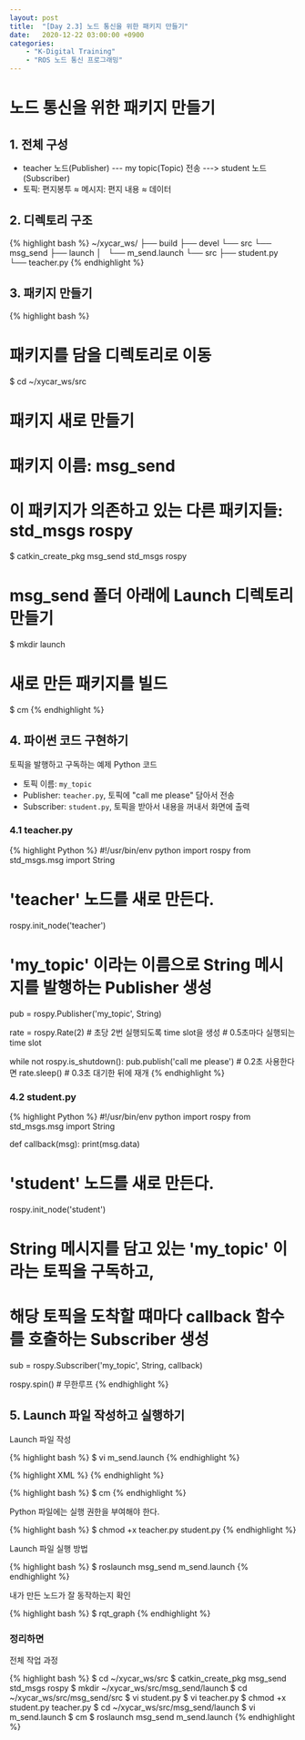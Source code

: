```yaml
---
layout: post
title:  "[Day 2.3] 노드 통신을 위한 패키지 만들기"
date:   2020-12-22 03:00:00 +0900
categories:
    - "K-Digital Training"
    - "ROS 노드 통신 프로그래밍"
---
```


# 노드 통신을 위한 패키지 만들기



## 1. 전체 구성
- teacher 노드(Publisher) --- my topic(Topic) 전송 ---> student 노드(Subscriber)
- 토픽: 편지봉투 ≈ 메시지: 편지 내용 ≈ 데이터



## 2. 디렉토리 구조

{% highlight bash %}
~/xycar_ws/
├── build
├── devel
└── src
    └── msg_send
        ├── launch
        │   └── m_send.launch
        └── src
            ├── student.py
            └── teacher.py
{% endhighlight %}



## 3. 패키지 만들기

{% highlight bash %}
# 패키지를 담을 디렉토리로 이동
$ cd ~/xycar_ws/src

# 패키지 새로 만들기
# 패키지 이름: msg_send
# 이 패키지가 의존하고 있는 다른 패키지들: std_msgs rospy
$ catkin_create_pkg msg_send std_msgs rospy

# msg_send 폴더 아래에 Launch 디렉토리 만들기
$ mkdir launch

# 새로 만든 패키지를 빌드
$ cm
{% endhighlight %}



## 4. 파이썬 코드 구현하기

토픽을 발행하고 구독하는 예제 Python 코드

- 토픽 이름: `my_topic`
- Publisher: `teacher.py`, 토픽에 "call me please" 담아서 전송
- Subscriber: `student.py`, 토픽을 받아서 내용을 꺼내서 화면에 출력



### 4.1 teacher.py

{% highlight Python %}
#!/usr/bin/env python
import rospy
from std_msgs.msg import String

# 'teacher' 노드를 새로 만든다.
rospy.init_node('teacher')

# 'my_topic' 이라는 이름으로 String 메시지를 발행하는 Publisher 생성
pub = rospy.Publisher('my_topic', String)

rate = rospy.Rate(2)    # 초당 2번 실행되도록 time slot을 생성
                        # 0.5초마다 실행되는 time slot

while not rospy.is_shutdown():
    pub.publish('call me please')   # 0.2초 사용한다면
    rate.sleep()                    # 0.3초 대기한 뒤에 재개
{% endhighlight %}



### 4.2 student.py

{% highlight Python %}
#!/usr/bin/env python
import rospy
from std_msgs.msg import String

def callback(msg):
    print(msg.data)

# 'student' 노드를 새로 만든다.
rospy.init_node('student')

# String 메시지를 담고 있는 'my_topic' 이라는 토픽을 구독하고,
# 해당 토픽을 도착할 떄마다 callback 함수를 호출하는 Subscriber 생성
sub = rospy.Subscriber('my_topic', String, callback)

rospy.spin()    # 무한루프
{% endhighlight %}



## 5. Launch 파일 작성하고 실행하기

Launch 파일 작성

{% highlight bash %}
$ vi m_send.launch
{% endhighlight %}

{% highlight XML %}
<launch>
    <node pkg="msg_send" type="teacher.py" name="teacher"/>
    <node pkg="msg_send" type="student.py" name="student" output="screen"/>
</launch>
{% endhighlight %}

{% highlight bash %}
$ cm
{% endhighlight %}

Python 파일에는 실행 권한을 부여해야 한다.

{% highlight bash %}
$ chmod +x teacher.py student.py
{% endhighlight %}

Launch 파일 실행 방법

{% highlight bash %}
$ roslaunch msg_send m_send.launch
{% endhighlight %}

내가 만든 노드가 잘 동작하는지 확인

{% highlight bash %}
$ rqt_graph
{% endhighlight %}



### 정리하면

전체 작업 과정

{% highlight bash %}
$ cd ~/xycar_ws/src
$ catkin_create_pkg msg_send std_msgs rospy
$ mkdir ~/xycar_ws/src/msg_send/launch
$ cd ~/xycar_ws/src/msg_send/src
$ vi student.py
$ vi teacher.py
$ chmod +x student.py teacher.py
$ cd ~/xycar_ws/src/msg_send/launch
$ vi m_send.launch
$ cm
$ roslaunch msg_send m_send.launch
{% endhighlight %}
